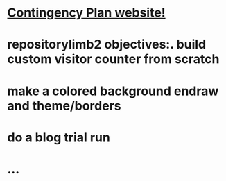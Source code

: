# <a href="https://endraw.github.io/repositorylimb2//1sthtml1.1/index.html">Contingency Plan website!</a>

# repositorylimb2 objectives:. build custom visitor counter from scratch<a/>
# make a colored background endraw and theme/borders</a>
# do a blog trial run</a>
# ...</a>
